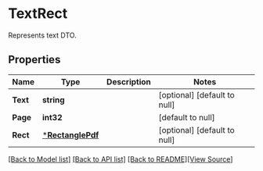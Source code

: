 # TextRect
Represents text DTO.

## Properties
Name | Type | Description | Notes
------------ | ------------- | ------------- | -------------
**Text** | **string** |  | [optional] [default to null]
**Page** | **int32** |  | [default to null]
**Rect** | [***RectanglePdf**](RectanglePdf.md) |  | [optional] [default to null]

[[Back to Model list]](../README.md#documentation-for-models) [[Back to API list]](../README.md#documentation-for-api-endpoints) [[Back to README]](../README.md)[[View Source]](../text_rect.go)



